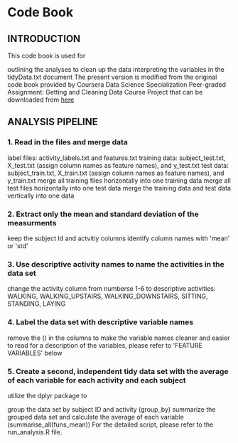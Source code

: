 # Code Book

## INTRODUCTION

This code book is used for

outlining the analyses to clean up the data interpreting the variables in the tidyData.txt document
The present version is modified from the original code book provided by Coursera Data Science Specialization Peer-graded Assignment: Getting and Cleaning Data Course Project that can be downloaded from [here](https://d396qusza40orc.cloudfront.net/getdata%2Fprojectfiles%2FUCI%20HAR%20Dataset.zip)

## ANALYSIS PIPELINE

### 1. Read in the files and merge data

label files: activity_labels.txt and features.txt
training data: subject_test.txt, X_test.txt (assign column names as feature names), and y_test.txt
test data: subject_train.txt, X_train.txt (assign column names as feature names), and y_train.txt
merge all training files horizontally into one training data
merge all test files horizontally into one test data
merge the training data and test data vertically into one data
### 2. Extract only the mean and standard deviation of the measurments

keep the subject Id and actvitiy columns
identify column names with 'mean' or 'std'
### 3. Use descriptive activity names to name the activities in the data set

change the activity column from numberse 1-6 to descriptive activities: WALKING, WALKING_UPSTAIRS, WALKING_DOWNSTAIRS, SITTING, STANDING, LAYING
### 4. Label the data set with descriptive variable names

remove the () in the columns to make the variable names cleaner and easier to read
for a description of the variables, please refer to 'FEATURE VARIABLES' below
### 5. Create a second, independent tidy data set with the average of each variable for each activity and each subject

utilize the dplyr package to

group the data set by subject ID and activity (group_by)
summarize the grouped data set and calculate the average of each variable (summarise_all(funs_mean))
For the detailed script, please refer to the run_analysis.R file.

